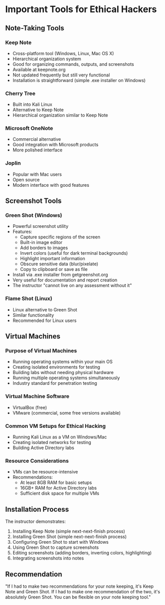 # Important Tools for Ethical Hackers

## Note-Taking Tools

### Keep Note
* Cross-platform tool (Windows, Linux, Mac OS X)
* Hierarchical organization system
* Good for organizing commands, outputs, and screenshots
* Available at keepnote.org
* Not updated frequently but still very functional
* Installation is straightforward (simple .exe installer on Windows)

### Cherry Tree 
* Built into Kali Linux
* Alternative to Keep Note
* Hierarchical organization similar to Keep Note

### Microsoft OneNote
* Commercial alternative
* Good integration with Microsoft products
* More polished interface

### Joplin
* Popular with Mac users
* Open source
* Modern interface with good features

## Screenshot Tools

### Green Shot (Windows)
* Powerful screenshot utility
* Features:
  * Capture specific regions of the screen
  * Built-in image editor
  * Add borders to images
  * Invert colors (useful for dark terminal backgrounds)
  * Highlight important information
  * Obscure sensitive data (blur/pixelate)
  * Copy to clipboard or save as file
* Install via .exe installer from getgreenshot.org
* Very useful for documentation and report creation
* The instructor "cannot live on any assessment without it"

### Flame Shot (Linux)
* Linux alternative to Green Shot
* Similar functionality
* Recommended for Linux users

## Virtual Machines

### Purpose of Virtual Machines
* Running operating systems within your main OS
* Creating isolated environments for testing
* Building labs without needing physical hardware
* Running multiple operating systems simultaneously
* Industry standard for penetration testing

### Virtual Machine Software
* VirtualBox (free)
* VMware (commercial, some free versions available)

### Common VM Setups for Ethical Hacking
* Running Kali Linux as a VM on Windows/Mac
* Creating isolated networks for testing
* Building Active Directory labs

### Resource Considerations
* VMs can be resource-intensive
* Recommendations:
  * At least 8GB RAM for basic setups
  * 16GB+ RAM for Active Directory labs
  * Sufficient disk space for multiple VMs

## Installation Process

The instructor demonstrates:
1. Installing Keep Note (simple next-next-finish process)
2. Installing Green Shot (simple next-next-finish process)
3. Configuring Green Shot to start with Windows
4. Using Green Shot to capture screenshots
5. Editing screenshots (adding borders, inverting colors, highlighting)
6. Integrating screenshots into notes

## Recommendation
"If I had to make two recommendations for your note keeping, it's Keep Note and Green Shot. If I had to make one recommendation of the two, it's absolutely Green Shot. You can be flexible on your note keeping tool."
